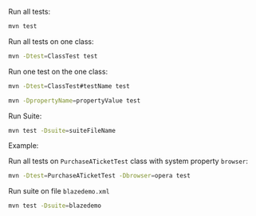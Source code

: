 Run all tests:
```bash
mvn test
```

Run all tests on one class:
```bash
mvn -Dtest=ClassTest test
```

Run one test on the one class:
```bash
mvn -Dtest=ClassTest#testName test
```
```bash
mvn -DpropertyName=propertyValue test
```

Run Suite:
```bash
mvn test -Dsuite=suiteFileName
```

Example:

Run all tests on `PurchaseATicketTest` class with system property `browser`:
```bash
mvn -Dtest=PurchaseATicketTest -Dbrowser=opera test
```

Run suite on file `blazedemo.xml`
```bash
mvn test -Dsuite=blazedemo
```
